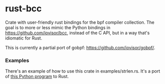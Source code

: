 # rust-bcc

Crate with user-friendly rust bindings for the bpf compiler collection. The goal is to more or less
mimic the Python bindings in https://github.com/iovisor/bcc, instead of the C API, but in a way
that's idiomatic for Rust.

This is currently a partial port of gobpf: https://github.com/iovisor/gobpf/.

### Examples

There's an example of how to use this crate in examples/strlen.rs. It's a port of [this Python program](https://github.com/iovisor/bcc/blob/master/examples/tracing/strlen_count.py) to Rust.
